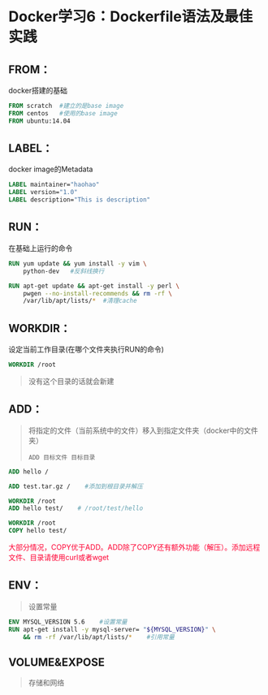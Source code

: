 # Docker学习6：Dockerfile语法及最佳实践

## FROM：

docker搭建的基础

```dockerfile
FROM scratch  #建立的是base image
FROM centos   #使用的base image
FROM ubuntu:14.04
```

## LABEL：

docker image的Metadata

```dockerfile
LABEL maintainer="haohao"
LABEL version="1.0"
LABEL description="This is description"
```

## RUN：

在基础上运行的命令

```dockerfile
RUN yum update && yum install -y vim \
    python-dev   #反斜线换行
```

```dockerfile
RUN apt-get update && apt-get install -y perl \
    pwgen --no-install-recommends && rm -rf \
    /var/lib/apt/lists/*  #清理cache
```

## WORKDIR：

设定当前工作目录(在哪个文件夹执行RUN的命令)

```dockerfile
WORKDIR /root
```

> 没有这个目录的话就会新建

## ADD：

> 将指定的文件（当前系统中的文件）移入到指定文件夹（docker中的文件夹）
>
> `ADD 目标文件 目标目录`

```dockerfile
ADD hello /
```

```dockerfile
ADD test.tar.gz /    #添加到根目录并解压
```

```dockerfile
WORKDIR /root
ADD hello test/    # /root/test/hello
```

```dockerfile
WORKDIR /root
COPY hello test/
```

<font color=#FF0033>大部分情况，COPY优于ADD。ADD除了COPY还有额外功能（解压）。添加远程文件、目录请使用curl或者wget</font>

## ENV：

> 设置常量

```dockerfile
ENV MYSQL_VERSION 5.6    #设置常量
RUN apt-get install -y mysql-server= "${MYSQL_VERSION}" \
    && rm -rf /var/lib/apt/lists/*    #引用常量 
```

## VOLUME&EXPOSE

> 存储和网络